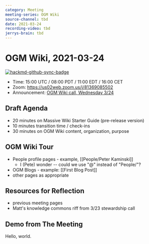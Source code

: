 ```yaml
---
category: Meeting
meeting-series: OGM Wiki
source-channel: tbd
date: 2021-03-24
recording-video: tbd
jerrys-brain: tbd
---
```

# OGM Wiki, 2021-03-24

[![hackmd-github-sync-badge](https://hackmd.io/KWmv5sSqSR2dmJu92B4Hzg/badge)](https://hackmd.io/KWmv5sSqSR2dmJu92B4Hzg)

* Time: 15:00 UTC / 08:00 PDT / 11:00 EDT / 16:00 CET
* Zoom: https://us02web.zoom.us/j/81369085502
* Announcement: [OGM Wiki call, Wednesday 3/24](https://forum.openglobalmind.com/t/an-ogm-wiki-preview-planning/607/11)

## Draft Agenda

* 20 minutes on Massive Wiki Starter Guide (pre-release version)
* 10 minutes transition time / check-ins
* 30 minutes on OGM Wiki content, organization, purpose

## OGM Wiki Tour

- People profile pages - example, [[People/Peter Kaminski]]
	- I (Pete) wonder -- could we use "@" instead of "People/"?
- OGM Blogs - example: [[First Blog Post]]
- other pages as appropriate

## Resources for Reflection

- previous meeting pages
- Matt's knowledge commons riff from 3/23 stewardship call

## Demo from The Meeting

Hello, world.

